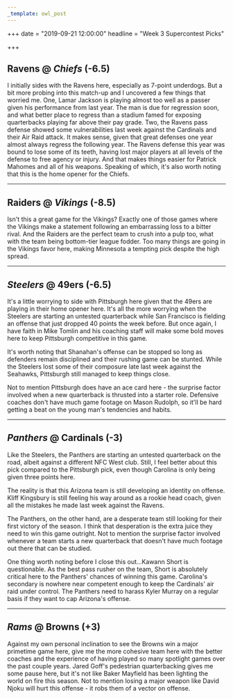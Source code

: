 ```yaml
---
_template: owl_post
---
```


+++
date = "2019-09-21 12:00:00"
headline = "Week 3 Supercontest Picks"

+++
## Ravens @ _Chiefs_ (-6.5)

I initially sides with the Ravens here, especially as 7-point underdogs. But a bit more probing into this match-up and I uncovered a few things that worried me. One, Lamar Jackson is playing almost too well as a passer given his performance from last year. The man is due for regression soon, and what better place to regress than a stadium famed for exposing quarterbacks playing far above their pay grade. Two, the Ravens pass defense showed some vulnerabilities last week against the Cardinals and their Air Raid attack. It makes sense, given that great defenses one year almost always regress the following year. The Ravens defense this year was bound to lose some of its teeth, having lost major players at all levels of the defense to free agency or injury. And that makes things easier for Patrick Mahomes and all of his weapons. Speaking of which, it's also worth noting that this is the home opener for the Chiefs.

***

## Raiders @ _Vikings_ (-8.5)

Isn't this a great game for the Vikings? Exactly one of those games where the Vikings make a statement following an embarrassing loss to a bitter rival. And the Raiders are the perfect team to crush into a pulp too, what with the team being bottom-tier league fodder. Too many things are going in the Vikings favor here, making Minnesota a tempting pick despite the high spread.

***

## _Steelers_ @ 49ers (-6.5)

It's a little worrying to side with Pittsburgh here given that the 49ers are playing in their home opener here. It's all the more worrying when the Steelers are starting an untested quarterback while San Francisco is fielding an offense that just dropped 40 points the week before. But once again, I have faith in Mike Tomlin and his coaching staff will make some bold moves here to keep Pittsburgh competitive in this game.

It's worth noting that Shanahan's offense can be stopped so long as defenders remain disciplined and their rushing game can be stunted. While the Steelers lost some of their composure late last week against the Seahawks, Pittsburgh still managed to keep things close.

Not to mention Pittsburgh does have an ace card here - the surprise factor involved when a new quarterback is thrusted into a starter role. Defensive coaches don't have much game footage on Mason Rudolph, so it'll be hard getting a beat on the young man's tendencies and habits.

***

## _Panthers_ @ Cardinals (-3)

Like the Steelers, the Panthers are starting an untested quarterback on the road, albeit against a different NFC West club. Still, I feel better about this pick compared to the Pittsburgh pick, even though Carolina is only being given three points here.

The reality is that this Arizona team is still developing an identity on offense. Kliff Kingsbury is still feeling his way around as a rookie head coach, given all the mistakes he made last week against the Ravens.

The Panthers, on the other hand, are a desperate team still looking for their first victory of the season. I think that desperation is the extra juice they need to win this game outright. Not to mention the surprise factor involved whenever a team starts a new quarterback that doesn't have much footage out there that can be studied.

One thing worth noting before I close this out...Kawann Short is questionable. As the best pass rusher on the team, Short is absolutely critical here to the Panthers' chances of winning this game. Carolina's secondary is nowhere near competent enough to keep the Cardinals' air raid under control. The Panthers need to harass Kyler Murray on a regular basis if they want to cap Arizona's offense.

***

## _Rams_ @ Browns (+3)

Against my own personal inclination to see the Browns win a major primetime game here, give me the more cohesive team here with the better coaches and the experience of having played so many spotlight games over the past couple years. Jared Goff's pedestrian quarterbacking gives me some pause here, but it's not like Baker Mayfield has been lighting the world on fire this season. Not to mention losing a major weapon like David Njoku will hurt this offense - it robs them of a vector on offense.
